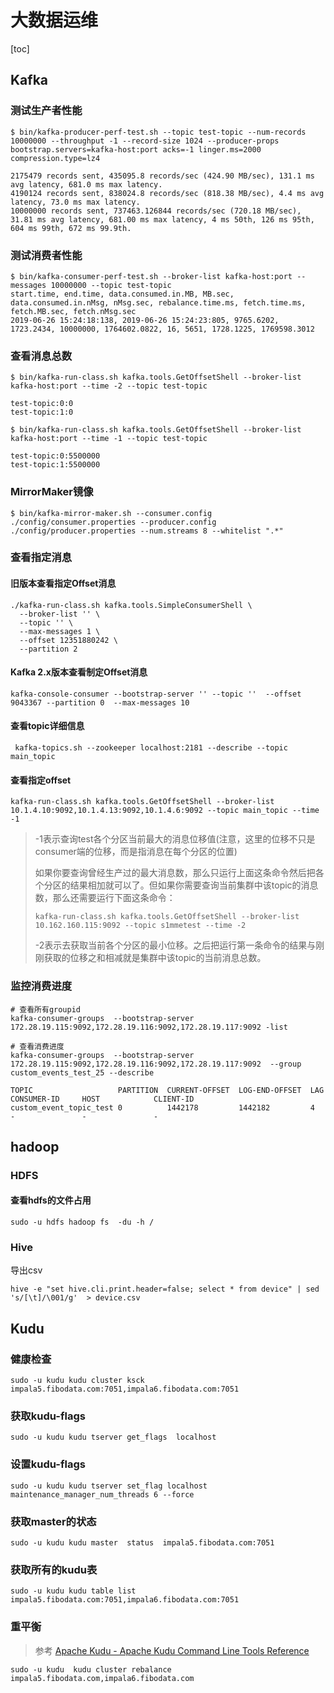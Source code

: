 # 大数据运维

[toc]



## Kafka

### 测试生产者性能

```shell
$ bin/kafka-producer-perf-test.sh --topic test-topic --num-records 10000000 --throughput -1 --record-size 1024 --producer-props bootstrap.servers=kafka-host:port acks=-1 linger.ms=2000 compression.type=lz4

2175479 records sent, 435095.8 records/sec (424.90 MB/sec), 131.1 ms avg latency, 681.0 ms max latency.
4190124 records sent, 838024.8 records/sec (818.38 MB/sec), 4.4 ms avg latency, 73.0 ms max latency.
10000000 records sent, 737463.126844 records/sec (720.18 MB/sec), 31.81 ms avg latency, 681.00 ms max latency, 4 ms 50th, 126 ms 95th, 604 ms 99th, 672 ms 99.9th.
```

### 测试消费者性能

```shell
$ bin/kafka-consumer-perf-test.sh --broker-list kafka-host:port --messages 10000000 --topic test-topic
start.time, end.time, data.consumed.in.MB, MB.sec, data.consumed.in.nMsg, nMsg.sec, rebalance.time.ms, fetch.time.ms, fetch.MB.sec, fetch.nMsg.sec
2019-06-26 15:24:18:138, 2019-06-26 15:24:23:805, 9765.6202, 1723.2434, 10000000, 1764602.0822, 16, 5651, 1728.1225, 1769598.3012
```



### 查看消息总数

```shell
$ bin/kafka-run-class.sh kafka.tools.GetOffsetShell --broker-list kafka-host:port --time -2 --topic test-topic

test-topic:0:0
test-topic:1:0

$ bin/kafka-run-class.sh kafka.tools.GetOffsetShell --broker-list kafka-host:port --time -1 --topic test-topic

test-topic:0:5500000
test-topic:1:5500000
```



### MirrorMaker镜像

```shell
$ bin/kafka-mirror-maker.sh --consumer.config ./config/consumer.properties --producer.config ./config/producer.properties --num.streams 8 --whitelist ".*"
```



### 查看指定消息

#### 旧版本查看指定Offset消息

```shell
./kafka-run-class.sh kafka.tools.SimpleConsumerShell \
  --broker-list '' \
  --topic '' \
  --max-messages 1 \
  --offset 12351880242 \
  --partition 2
```



#### Kafka 2.x版本查看制定Offset消息

```shell
kafka-console-consumer --bootstrap-server '' --topic ''  --offset 9043367 --partition 0  --max-messages 10  
```



#### 查看topic详细信息

```shell
 kafka-topics.sh --zookeeper localhost:2181 --describe --topic main_topic
```



#### 查看指定offset

```shell
kafka-run-class.sh kafka.tools.GetOffsetShell --broker-list 10.1.4.10:9092,10.1.4.13:9092,10.1.4.6:9092 --topic main_topic --time -1
```



> -1表示查询test各个分区当前最大的消息位移值(注意，这里的位移不只是consumer端的位移，而是指消息在每个分区的位置)
>
> ​    如果你要查询曾经生产过的最大消息数，那么只运行上面这条命令然后把各个分区的结果相加就可以了。但如果你需要查询当前集群中该topic的消息数，那么还需要运行下面这条命令：
>
> ```shell
> kafka-run-class.sh kafka.tools.GetOffsetShell --broker-list 10.162.160.115:9092 --topic s1mmetest --time -2
> ```
>
> ​    -2表示去获取当前各个分区的最小位移。之后把运行第一条命令的结果与刚刚获取的位移之和相减就是集群中该topic的当前消息总数。



### 监控消费进度

```shell
# 查看所有groupid
kafka-consumer-groups  --bootstrap-server 172.28.19.115:9092,172.28.19.116:9092,172.28.19.117:9092 -list

# 查看消费进度
kafka-consumer-groups  --bootstrap-server 172.28.19.115:9092,172.28.19.116:9092,172.28.19.117:9092  --group  custom_events_test_25 --describe

```



```text
TOPIC                   PARTITION  CURRENT-OFFSET  LOG-END-OFFSET  LAG             CONSUMER-ID     HOST            CLIENT-ID
custom_event_topic_test 0          1442178         1442182         4               -               -               -
```



## hadoop

### HDFS

#### 查看hdfs的文件占用

```shell
sudo -u hdfs hadoop fs  -du -h /
```

### Hive

导出csv

```shell
hive -e "set hive.cli.print.header=false; select * from device" | sed 's/[\t]/\001/g'  > device.csv
```





## Kudu

### 健康检查

```shell
sudo -u kudu kudu cluster ksck impala5.fibodata.com:7051,impala6.fibodata.com:7051
```

### 获取kudu-flags

```shell
sudo -u kudu kudu tserver get_flags  localhost
```

### 设置kudu-flags

```shell
sudo -u kudu kudu tserver set_flag localhost  maintenance_manager_num_threads 6 --force
```

### 获取master的状态

```shell
sudo -u kudu kudu master  status  impala5.fibodata.com:7051
```

### 获取所有的kudu表

```shell
sudo -u kudu kudu table list impala5.fibodata.com:7051,impala6.fibodata.com:7051
```
### 重平衡

> 参考 [Apache Kudu - Apache Kudu Command Line Tools Reference](https://kudu.apache.org/docs/command_line_tools_reference.html#cluster-rebalance)

```shell
sudo -u kudu  kudu cluster rebalance impala5.fibodata.com,impala6.fibodata.com
```







